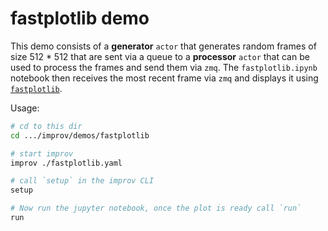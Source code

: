 # fastplotlib demo

This demo consists of a **generator** `actor` that generates random frames of size 512 * 512 that are sent via a queue to a **processor** `actor` that can be used to process the frames and send them via `zmq`. The `fastplotlib.ipynb` notebook then receives the most recent frame via `zmq` and displays it using [`fastplotlib`](https://github.com/kushalkolar/fastplotlib/).

Usage:

```bash
# cd to this dir
cd .../improv/demos/fastplotlib

# start improv
improv ./fastplotlib.yaml

# call `setup` in the improv CLI
setup

# Now run the jupyter notebook, once the plot is ready call `run`
run
```
